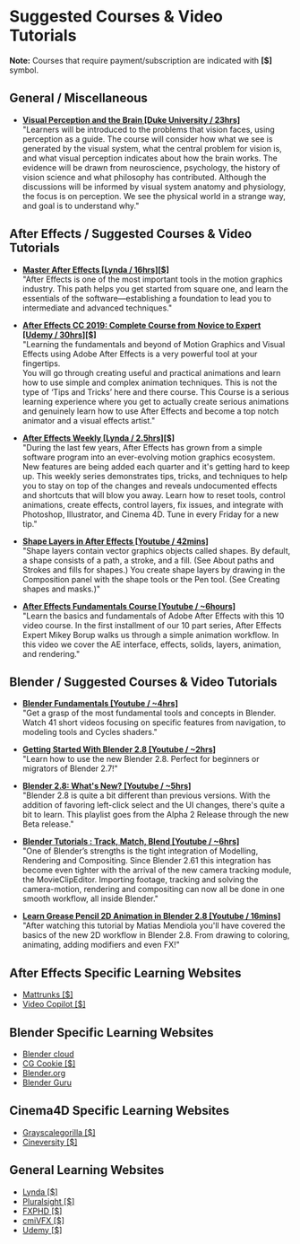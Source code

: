 
Suggested Courses & Video Tutorials
================

**Note:** Courses that require payment/subscription are indicated with **[$]** symbol.


## General / Miscellaneous
- [**Visual Perception and the Brain [Duke University / 23hrs]**](https://www.coursera.org/learn/visual-perception)  
  "Learners will be introduced to the problems that vision faces, using perception as a guide. The course will consider how what we see is generated by the visual system, what the central problem for vision is, and what visual perception indicates about how the brain works. The evidence will be drawn from neuroscience, psychology, the history of vision science and what philosophy has contributed. Although the discussions will be informed by visual system anatomy and physiology, the focus is on perception. We see the physical world in a strange way, and goal is to understand why."

## After Effects / Suggested Courses & Video Tutorials

- [**Master After Effects [Lynda / 16hrs][$]**](https://www.lynda.com/learning-paths/Video/master-after-effects)  
  "After Effects is one of the most important tools in the motion graphics industry. This path helps you get started from square one, and learn the essentials of the software—establishing a foundation to lead you to intermediate and advanced techniques."

- [**After Effects CC 2019: Complete Course from Novice to Expert [Udemy / 30hrs][$]**](https://www.udemy.com/after-effects-kinetic-typography/)   
  "Learning the fundamentals and beyond of Motion Graphics and Visual Effects using Adobe After Effects is a very powerful tool at your fingertips.  
  You will go through creating useful and practical animations and learn how to use simple and complex animation techniques. This is not the type of ‘Tips and Tricks’ here and there course. This Course is a serious learning experience where you get to actually create serious animations and genuinely learn how to use After Effects and become a top notch animator and a visual effects artist."

- [**After Effects Weekly [Lynda / 2.5hrs][$]**](https://www.lynda.com/After-Effects-tutorials/After-Effects-Weekly/756334-2.html)  
  "During the last few years, After Effects has grown from a simple software program into an ever-evolving motion graphics ecosystem. New features are being added each quarter and it's getting hard to keep up. This weekly series demonstrates tips, tricks, and techniques to help you to stay on top of the changes and reveals undocumented effects and shortcuts that will blow you away. Learn how to reset tools, control animations, create effects, control layers, fix issues, and integrate with Photoshop, Illustrator, and Cinema 4D. Tune in every Friday for a new tip."

- [**Shape Layers in After Effects [Youtube / 42mins]**](https://www.youtube.com/watch?v=D7hE46t8Vm0)  
"Shape layers contain vector graphics objects called shapes. By default, a shape consists of a path, a stroke, and a fill. (See About paths and Strokes and fills for shapes.) You create shape layers by drawing in the Composition panel with the shape tools or the Pen tool. (See Creating shapes and masks.)"

- [**After Effects Fundamentals Course [Youtube / ~6hours]**](https://www.youtube.com/playlist?list=PL9rnDcgHTOxiLPjJRbzO5GOzcahqZW19-)  
"Learn the basics and fundamentals of Adobe After Effects with this 10 video course. In the first installment of our 10 part series, After Effects Expert Mikey Borup walks us through a simple animation workflow. In this video we cover the AE interface, effects, solids, layers, animation, and rendering."

 
## Blender / Suggested Courses & Video Tutorials
- [**Blender Fundamentals [Youtube / ~4hrs]**](https://www.youtube.com/watch?v=kes2qmijy7w&list=PLa1F2ddGya_8V90Kd5eC5PeBjySbXWGK1)  
"Get a grasp of the most fundamental tools and concepts in Blender. Watch 41 short videos focusing on specific features from navigation, to modeling tools and Cycles shaders."

- [**Getting Started With Blender 2.8 [Youtube / ~2hrs]**](https://www.youtube.com/playlist?list=PL32001WLw6WHTeo7Khqg0k1E5l1iPJc7e)  
"Learn how to use the new Blender 2.8. Perfect for beginners or migrators of Blender 2.7!"

- [**Blender 2.8: What's New? [Youtube / ~5hrs]**](https://www.youtube.com/playlist?list=PLXC318IRE7EeIBQnTacGPBKhqlCmRJP-T)  
"Blender 2.8 is quite a bit different than previous versions.  With the addition of favoring left-click select and the UI changes, there's quite a bit to learn.  This playlist goes from the Alpha 2 Release through the new Beta release."

- [**Blender Tutorials : Track, Match, Blend [Youtube / ~6hrs]**](https://www.youtube.com/watch?v=aKUh2ycnxNs&list=PL3wFcRXImVPP4qBrLiXaLb7fK6VerABK5)  
"One of Blender’s strengths is the tight integration of Modelling, Rendering and Compositing. Since Blender 2.61 this integration has become even tighter with the arrival of the new camera tracking module, the MovieClipEditor. Importing footage, tracking and solving the camera-motion, rendering and compositing can now all be done in one smooth workflow, all inside Blender."

- [**Learn Grease Pencil 2D Animation in Blender 2.8 [Youtube / 16mins]**](https://www.youtube.com/watch?v=pywbPQD9vYU)  
"After watching this tutorial by Matias Mendiola you'll have covered the basics of the new 2D workflow in Blender 2.8. From drawing to coloring, animating, adding modifiers and even FX!"

## After Effects Specific Learning Websites
- [Mattrunks [$]](https://mattrunks.com/en/tutorials)
- [Video Copilot [$]](https://www.videocopilot.net/)

## Blender Specific Learning Websites

- [Blender cloud](https://cloud.blender.org/)
- [CG Cookie [$]](https://cgcookie.com/categories/3d)
- [Blender.org](https://www.blender.org/support/tutorials/)
- [Blender Guru](https://www.blenderguru.com/tutorials)

## Cinema4D Specific Learning Websites
- [Grayscalegorilla [$]](https://greyscalegorilla.com/)
- [Cineversity [$]](http://www.cineversity.com/)

## General Learning Websites
- [Lynda [$]](https://www.lynda.com/)
- [Pluralsight [$]](https://www.pluralsight.com/)
- [FXPHD [$]](https://www.fxphd.com/)
- [cmiVFX [$]](https://cmivfx.com/)
- [Udemy [$]](https://www.udemy.com/)